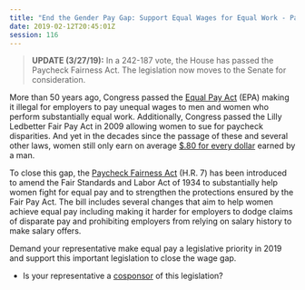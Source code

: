 ```yaml
---
title: "End the Gender Pay Gap: Support Equal Wages for Equal Work - Passed House Needs Senate Vote"
date: 2019-02-12T20:45:01Z
session: 116
---
```

>**UPDATE (3/27/19):** In a 242-187 vote, the House has passed the Paycheck Fairness Act. The legislation now moves to the Senate for consideration.

More than 50 years ago, Congress passed the [Equal Pay Act](https://nwlc.org/resources/how-the-paycheck-fairness-act-will-strengthen-the-equal-pay-act/) (EPA) making it illegal for employers to pay unequal wages to men and women who perform substantially equal work. Additionally, Congress passed the Lilly Ledbetter Fair Pay Act in 2009 allowing women to sue for paycheck disparities. And yet in the decades since the passage of these and several other laws, women still only earn on average [$.80 for every dollar](https://iwpr.org/publications/gender-wage-gap-2017-race-ethnicity/) earned by a man. 

To close this gap, the [Paycheck Fairness Act](https://www.congress.gov/bill/116th-congress/house-bill/7/text?r=27&s=4) (H.R. 7) has been introduced to amend the Fair Standards and Labor Act of 1934 to substantially help women fight for equal pay and to strengthen the protections ensured by the Fair Pay Act. The bill includes several changes that aim to help women achieve equal pay including making it harder for employers to dodge claims of disparate pay and prohibiting employers from relying on salary history to make salary offers.

Demand your representative make equal pay a legislative priority in 2019 and support this important legislation to close the wage gap.

- Is your representative a [cosponsor](https://www.congress.gov/bill/116th-congress/house-bill/7/cosponsors) of this legislation? 
